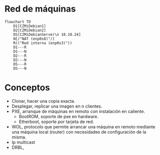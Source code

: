 # Red de máquinas

```mermaid
flowchart TD
	D1[CZMiDebian1]
	D2[CZMiDebian2]
	DS[CZMiDebianServer\n 10.10.24]
	N[/"NAT (enp0s8)"/]
	R(("Red interna (enp0s3)"))
	D1---R
	D1---N
	D2---R
	D2---N
	DS---R
	DS---N
```
# Conceptos
- Clonar, hacer una copia exacta.
- Desplegar, replicar una imagen en n clientes.
- PXE, arranque de máquinas en remoto con instalación en caliente.
	- BootROM, soporte de pxe en hardware.
	- Etherboot, soporte por tarjeta de red.
- WOL, protocolo que permite arrancar una máquina en remoto mediante una máquina local (router) con necesidades de configuración de la misma.
- Ip multicast
- DRBL, 